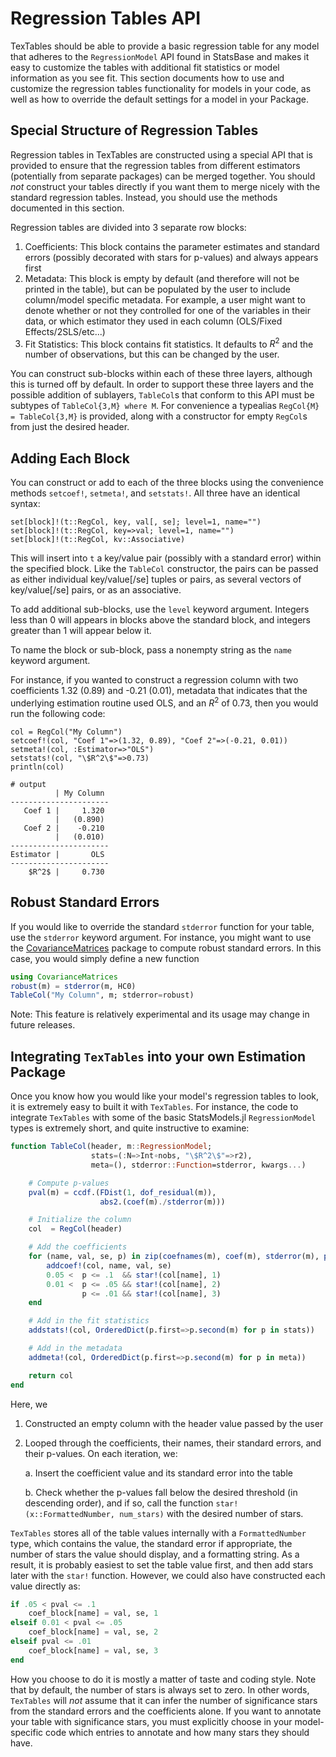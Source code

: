 # Regression Tables API

TexTables should be able to provide a basic regression table for any model that
adheres to the `RegressionModel` API found in StatsBase and makes it easy to
customize the tables with additional fit statistics or model information as you
see fit.  This section documents how to use and customize the regression tables
functionality for models in your code, as well as how to override the default
settings for a model in your Package.

## Special Structure of Regression Tables
Regression tables in TexTables are constructed using a special API that is
provided to ensure that the regression tables from different estimators
(potentially from separate packages) can be merged together.  You should _not_
construct your tables directly if you want them to merge nicely with the
standard regression tables.  Instead, you should use the methods documented in
this section.

Regression tables are divided into 3 separate row blocks:
1.  Coefficients: This block contains the parameter estimates and
    standard errors (possibly decorated with stars for p-values) and always
    appears first
2.  Metadata: This block is empty by default (and therefore will not be
    printed in the table), but can be populated by the user to include
    column/model specific metadata.  For example, a user might want to denote
    whether or not they controlled for one of the variables in their data, or
    which estimator they used in each column (OLS/Fixed Effects/2SLS/etc...)
3.  Fit Statistics: This block contains fit statistics.  It defaults to $R^2$
    and the number of observations, but this can be changed by the user.

You can construct sub-blocks within each of these three layers, although this is
turned off by default.  In order to support these three layers and the possible
addition of sublayers, `TableCol`s that conform to this API must be subtypes of
`TableCol{3,M} where M`.  For convenience a typealias `RegCol{M} =
TableCol{3,M}` is provided, along with a constructor for empty `RegCol`s from
just the desired header.

## Adding Each Block

You can construct or add to each of the three blocks using the convenience
methods `setcoef!`, `setmeta!`, and `setstats!`.  All three have an identical
syntax:
```
set[block]!(t::RegCol, key, val[, se]; level=1, name="")
set[block]!(t::RegCol, key=>val; level=1, name="")
set[block]!(t::RegCol, kv::Associative)
```
This will insert into `t` a key/value pair (possibly with a standard error) within
the specified  block.  Like the `TableCol` constructor, the pairs
can be passed as either individual key/value[/se] tuples or pairs, as
several vectors of key/value[/se] pairs, or as an associative.

To add additional sub-blocks, use the `level` keyword argument.  Integers
less than 0 will appears in blocks above the standard block, and integers
greater than 1 will appear below it.

To name the block or sub-block, pass a nonempty string as the `name` keyword
argument.

For instance, if you wanted to construct a regression column with two
coefficients 1.32 (0.89) and -0.21 (0.01), metadata that indicates that the
underlying estimation routine used OLS, and an $R^2$ of 0.73, then you would
run the following code:
```jldoctest
col = RegCol("My Column")
setcoef!(col, "Coef 1"=>(1.32, 0.89), "Coef 2"=>(-0.21, 0.01))
setmeta!(col, :Estimator=>"OLS")
setstats!(col, "\$R^2\$"=>0.73)
println(col)

# output
          | My Column
----------------------
   Coef 1 |     1.320
          |   (0.890)
   Coef 2 |    -0.210
          |   (0.010)
----------------------
Estimator |       OLS
----------------------
    $R^2$ |     0.730
```

## Robust Standard Errors
If you would like to override the standard `stderror` function for your table,
use the `stderror` keyword argument.  For instance, you might want to use the
[CovarianceMatrices](https://github.com/gragusa/CovarianceMatrices.jl) package
to compute robust standard errors.  In this case, you would simply define a new
function
```julia
using CovarianceMatrices
robust(m) = stderror(m, HC0)
TableCol("My Column", m; stderror=robust)
```
Note: This feature is relatively experimental and its usage may change in future
releases.

## Integrating `TexTables` into your own Estimation Package

Once you know how you would like your model's regression tables to look, it is
extremely easy to built it with `TexTables`.  For instance, the code to
integrate `TexTables` with some of the basic StatsModels.jl `RegressionModel`
types is extremely short, and quite instructive to examine:
```julia
function TableCol(header, m::RegressionModel;
                  stats=(:N=>Int∘nobs, "\$R^2\$"=>r2),
                  meta=(), stderror::Function=stderror, kwargs...)

    # Compute p-values
    pval(m) = ccdf.(FDist(1, dof_residual(m)),
                    abs2.(coef(m)./stderror(m)))

    # Initialize the column
    col  = RegCol(header)

    # Add the coefficients
    for (name, val, se, p) in zip(coefnames(m), coef(m), stderror(m), pval(m))
        addcoef!(col, name, val, se)
        0.05 <  p <= .1  && star!(col[name], 1)
        0.01 <  p <= .05 && star!(col[name], 2)
                p <= .01 && star!(col[name], 3)
    end

    # Add in the fit statistics
    addstats!(col, OrderedDict(p.first=>p.second(m) for p in stats))

    # Add in the metadata
    addmeta!(col, OrderedDict(p.first=>p.second(m) for p in meta))

    return col
end
```
Here, we
1. Constructed an empty column with the header value passed by the user
2. Looped through the coefficients, their names, their standard
   errors, and their p-values.  On each iteration, we:

   a.  Insert the coefficient value and its standard error into the table

   b.  Check whether the p-values fall below the desired threshold (in
       descending order), and if so, call the function
       `star!(x::FormattedNumber, num_stars)` with the desired number of
       stars.

`TexTables` stores all of the table values internally with a
`FormattedNumber` type, which contains the value, the standard error if
appropriate, the number of stars the value should display, and a
formatting string.  As a result, it is probably easiest to set the table
value first, and then add stars later with the `star!` function.
However, we could also have constructed each value directly as:
```julia
if .05 < pval <= .1
    coef_block[name] = val, se, 1
elseif 0.01 < pval <= .05
    coef_block[name] = val, se, 2
elseif pval <= .01
    coef_block[name] = val, se, 3
end
```
How you choose to do it is mostly a matter of taste and coding style.
Note that by default, the number of stars is always set to zero.  In
other words, `TexTables` will _not_ assume that it can infer the number
of significance stars from the standard errors and the coefficients
alone.  If you want to annotate your table with significance stars, you
must explicitly choose in your model-specific code which entries to
annotate and how many stars they should have.

